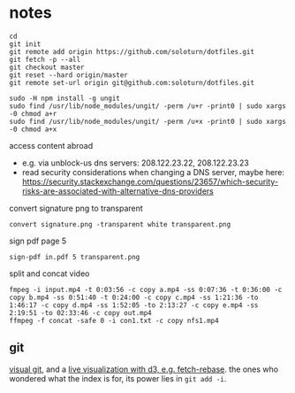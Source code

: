 # notes

```shell
cd
git init
git remote add origin https://github.com/soloturn/dotfiles.git
git fetch -p --all
git checkout master
git reset --hard origin/master
git remote set-url origin git@github.com:soloturn/dotfiles.git
```

```
sudo -H npm install -g ungit
sudo find /usr/lib/node_modules/ungit/ -perm /u+r -print0 | sudo xargs -0 chmod a+r
sudo find /usr/lib/node_modules/ungit/ -perm /u+x -print0 | sudo xargs -0 chmod a+x
```
access content abroad
 * e.g. via unblock-us dns servers: 208.122.23.22, 208.122.23.23
 * read security considerations when changing a DNS server, maybe here: https://security.stackexchange.com/questions/23657/which-security-risks-are-associated-with-alternative-dns-providers


convert signature png to transparent
```
convert signature.png -transparent white transparent.png
```

sign pdf page 5 
```
sign-pdf in.pdf 5 transparent.png
```

split and concat video
```
fmpeg -i input.mp4 -t 0:03:56 -c copy a.mp4 -ss 0:07:36 -t 0:36:00 -c copy b.mp4 -ss 0:51:40 -t 0:24:00 -c copy c.mp4 -ss 1:21:36 -to 1:46:17 -c copy d.mp4 -ss 1:52:05 -to 2:13:27 -c copy e.mp4 -ss 2:19:51 -to 02:33:46 -c copy out.mp4
ffmpeg -f concat -safe 0 -i con1.txt -c copy nfs1.mp4
```

## git
[visual git](http://marklodato.github.io/visual-git-guide/index-en.html), and 
a [live visualization with d3, e.g. fetch-rebase](http://onlywei.github.io/explain-git-with-d3/#fetchrebase).
the ones who wondered what the index is for, its power lies in ```git add -i```.


